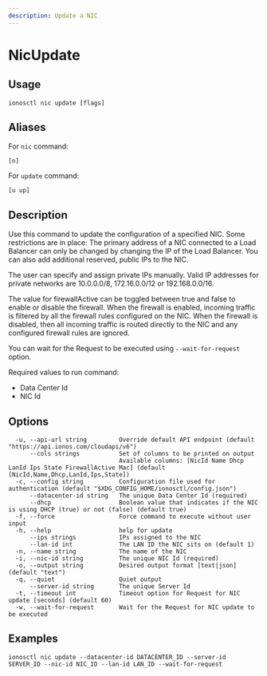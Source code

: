 ```yaml
---
description: Update a NIC
---
```


# NicUpdate

## Usage

```text
ionosctl nic update [flags]
```

## Aliases

For `nic` command:
```text
[n]
```

For `update` command:
```text
[u up]
```

## Description

Use this command to update the configuration of a specified NIC. Some restrictions are in place: The primary address of a NIC connected to a Load Balancer can only be changed by changing the IP of the Load Balancer. You can also add additional reserved, public IPs to the NIC.

The user can specify and assign private IPs manually. Valid IP addresses for private networks are 10.0.0.0/8, 172.16.0.0/12 or 192.168.0.0/16.

The value for firewallActive can be toggled between true and false to enable or disable the firewall. When the firewall is enabled, incoming traffic is filtered by all the firewall rules configured on the NIC. When the firewall is disabled, then all incoming traffic is routed directly to the NIC and any configured firewall rules are ignored.

You can wait for the Request to be executed using `--wait-for-request` option.

Required values to run command:

* Data Center Id
* NIC Id

## Options

```text
  -u, --api-url string         Override default API endpoint (default "https://api.ionos.com/cloudapi/v6")
      --cols strings           Set of columns to be printed on output 
                               Available columns: [NicId Name Dhcp LanId Ips State FirewallActive Mac] (default [NicId,Name,Dhcp,LanId,Ips,State])
  -c, --config string          Configuration file used for authentication (default "$XDG_CONFIG_HOME/ionosctl/config.json")
      --datacenter-id string   The unique Data Center Id (required)
      --dhcp                   Boolean value that indicates if the NIC is using DHCP (true) or not (false) (default true)
  -f, --force                  Force command to execute without user input
  -h, --help                   help for update
      --ips strings            IPs assigned to the NIC
      --lan-id int             The LAN ID the NIC sits on (default 1)
  -n, --name string            The name of the NIC
  -i, --nic-id string          The unique NIC Id (required)
  -o, --output string          Desired output format [text|json] (default "text")
  -q, --quiet                  Quiet output
      --server-id string       The unique Server Id
  -t, --timeout int            Timeout option for Request for NIC update [seconds] (default 60)
  -w, --wait-for-request       Wait for the Request for NIC update to be executed
```

## Examples

```text
ionosctl nic update --datacenter-id DATACENTER_ID --server-id SERVER_ID --nic-id NIC_ID --lan-id LAN_ID --wait-for-request
```

